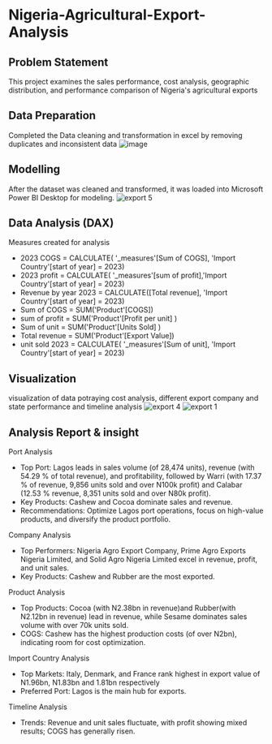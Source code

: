 # Nigeria-Agricultural-Export-Analysis

## Problem Statement
  This project examines the sales performance, cost analysis, geographic distribution, and performance comparison of Nigeria's agricultural exports

## Data Preparation
Completed the Data cleaning and transformation in excel by removing duplicates and inconsistent data
![image](https://github.com/user-attachments/assets/b3725245-c932-45f7-bd70-4ef706e0eb2c)

## Modelling
After the dataset was cleaned and transformed, it was loaded into Microsoft Power BI Desktop for modeling.
![export 5](https://github.com/user-attachments/assets/efade14e-053f-4381-8707-6f5a5e573043)

## Data Analysis (DAX)
Measures created for analysis 
* 2023 COGS = CALCULATE(
    '_measures'[Sum of COGS], 'Import Country'[start of year] = 2023)
* 2023 profit = CALCULATE(
    '_measures'[sum of profit],'Import Country'[start of year] = 2023)
* Revenue by year 2023 = CALCULATE([Total revenue],
'Import Country'[start of year] = 2023)
* Sum of COGS = SUM('Product'[COGS])
* sum of profit = SUM('Product'[Profit per unit] )
* Sum of unit = SUM('Product'[Units Sold] )
* Total revenue = SUM('Product'[Export Value])
* unit sold 2023 = CALCULATE(
    '_measures'[Sum of unit], 'Import Country'[start of year] = 2023)

## Visualization 
visualization of data potraying cost analysis, different export company and state performance and timeline analysis
![export 4](https://github.com/user-attachments/assets/092e98e2-c2e9-495d-bcb0-4ccafbaa1925)
![export 1](https://github.com/user-attachments/assets/49e01e0c-3ed2-453f-a304-37fe4063be12)

## Analysis Report & insight

Port Analysis
 * Top Port: Lagos leads in sales volume (of 28,474 units), revenue (with 54.29 % of total revenue), and profitability, followed by Warri (with 17.37 % of revenue, 9,856 units sold and over N100k profit)  and Calabar (12.53 % revenue, 8,351 units sold and over N80k profit).
 * Key Products: Cashew and Cocoa dominate sales and revenue.
 * Recommendations: Optimize Lagos port operations, focus on high-value products, and diversify the product portfolio.
  
Company Analysis
 * Top Performers: Nigeria Agro Export Company, Prime Agro Exports Nigeria Limited, and Solid Agro Nigeria Limited excel in revenue, profit, and unit sales.
 * Key Products: Cashew and Rubber are the most exported.
  
Product Analysis
 * Top Products: Cocoa (with N2.38bn in revenue)and Rubber(with N2.12bn in revenue) lead in revenue, while Sesame dominates sales volume with over 70k units sold.
 * COGS: Cashew has the highest production costs (of over N2bn), indicating room for cost optimization.
  
Import Country Analysis
 * Top Markets: Italy, Denmark, and France rank highest in export value of N1.96bn, N1.83bn and 1.81bn respectively
 * Preferred Port: Lagos is the main hub for exports.

Timeline Analysis
 * Trends: Revenue and unit sales fluctuate, with profit showing mixed results; COGS has generally risen.
  
